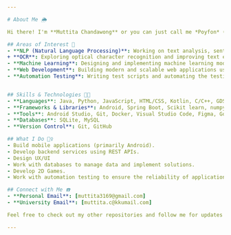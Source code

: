 ```yaml
---

# About Me 🌦️

Hi there! I'm **Muttita Chandawong** or you can just call me *Poyfon* (its mean drizzle btw), a passionate developer and language enthusiast. I'm a 3rd year student at the College of Computing, Khon Kaen University. I love creating impactful applications. In addition to coding, I love learning languages and am currently studying Chinese and Korean to expand my communication skills and explore different cultures.

## Areas of Interest 🧩
- **NLP (Natural Language Processing)**: Working on text analysis, sentiment analysis, and language models.
+ **OCR**: Exploring optical character recognition and improving text extraction accuracy.
- **Machine Learning**: Designing and implementing machine learning models to solve various problems.
- **Web Development**: Building modern and scalable web applications using the latest technologies.
- **Automation Testing**: Writing test scripts and automating the testing process for reliable software deployment.


## Skills & Technologies 👩‍💻
- **Languages**: Java, Python, JavaScript, HTML/CSS, Kotlin, C/C++, GDScript
- **Frameworks & Libraries**: Android, Spring Boot, Scikit learn, numpy
- **Tools**: Android Studio, Git, Docker, Visual Studio Code, Figma, Godot Engine, Eclipse
- **Databases**: SQLite, MySQL
- **Version Control**: Git, GitHub

## What I Do 🤷‍♀️
- Build mobile applications (primarily Android).
- Develop backend services using REST APIs.
- Design UX/UI
- Work with databases to manage data and implement solutions.
- Develop 2D Games.
- Work with automation testing to ensure the reliability of applications.

## Connect with Me ☎️
- **Personal Email**: [muttita3169@gmail.com]
- **University Email**: [muttita.c@kkumail.com]

Feel free to check out my other repositories and follow me for updates on my latest projects! 😊❤️

---
```

